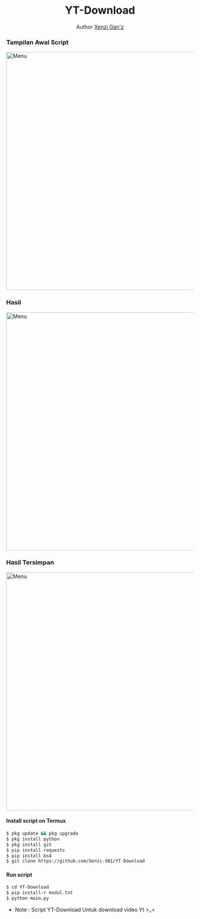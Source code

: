 <h1 align="center">
  YT-Download
</h1>
</div>
<p align="center">
  Author <a href="https://youtube.com/channel/UCznrNUtKu0uDqt2AT8N93-Q">Xenzi Gan'z</a>
</p>
<p align="center">
 
### Tampilan Awal Script
 <img src="https://github.com/Xenzi-XN1/YT-Download/blob/main/Screenshot_20220806_165912.jpg" width="640" title="Menu" alt="Menu">
</p>

### Hasil
 <img src="https://github.com/Xenzi-XN1/YT-Download/blob/main/Screenshot_20220806_170338.jpg" width="640" title="Menu" alt="Menu">
</p>

### Hasil Tersimpan
 <img src="https://github.com/Xenzi-XN1/YT-Download/blob/main/Screenshot_20220806_170506.jpg" width="640" title="Menu" alt="Menu">
</p>

#### Install script on Termux
```bash
$ pkg update && pkg upgrade
$ pkg install python
$ pkg install git
$ pip install requests
$ pip install bs4
$ git clone https://github.com/Xenzi-XN1/YT-Download
```
#### Run script
```bash
$ cd YT-Download
$ pip install-r modul.txt
$ python main.py
```
* Note : Script YT-Download Untuk download video Yt >_<

